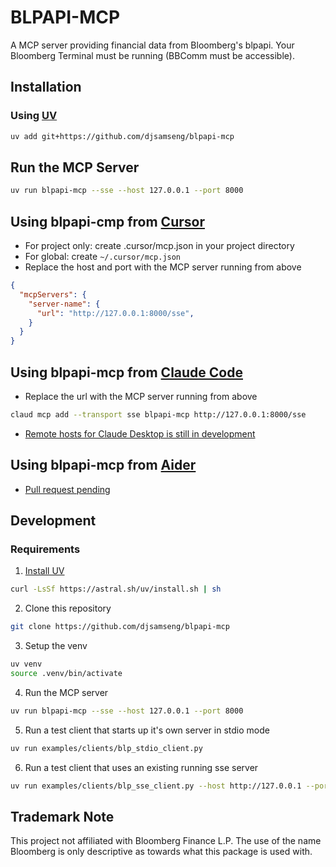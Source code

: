 # BLPAPI-MCP

A MCP server providing financial data from Bloomberg's blpapi. Your Bloomberg Terminal must be running (BBComm must be accessible).

## Installation
### Using [UV](https://docs.astral.sh/uv/getting-started/installation/)


```bash
uv add git+https://github.com/djsamseng/blpapi-mcp
```

## Run the MCP Server
```bash
uv run blpapi-mcp --sse --host 127.0.0.1 --port 8000
```

## Using blpapi-cmp from [Cursor](https://docs.cursor.com/context/model-context-protocol)
- For project only: create .cursor/mcp.json in your project directory
- For global: create `~/.cursor/mcp.json`
- Replace the host and port with the MCP server running from above
```json
{
  "mcpServers": {
    "server-name": {
      "url": "http://127.0.0.1:8000/sse",
    }
  }
}
```

## Using blpapi-mcp from [Claude Code](https://docs.anthropic.com/en/docs/agents-and-tools/claude-code/tutorials#set-up-model-context-protocol-mcp)
- Replace the url with the MCP server running from above
```bash
claud mcp add --transport sse blpapi-mcp http://127.0.0.1:8000/sse
```
- [Remote hosts for Claude Desktop is still in development](https://modelcontextprotocol.io/quickstart/user#1-download-claude-for-desktop)

## Using blpapi-mcp from [Aider](https://aider.chat/)
- [Pull request pending](https://github.com/Aider-AI/aider/pull/3672)

## Development
### Requirements
1. [Install UV](https://docs.astral.sh/uv/getting-started/installation/)
```bash
curl -LsSf https://astral.sh/uv/install.sh | sh
```
2. Clone this repository
```bash
git clone https://github.com/djsamseng/blpapi-mcp
```
3. Setup the venv
```bash
uv venv
source .venv/bin/activate
```
4. Run the MCP server
```bash
uv run blpapi-mcp --sse --host 127.0.0.1 --port 8000
```
5. Run a test client that starts up it's own server in stdio mode
```bash
uv run examples/clients/blp_stdio_client.py
```
6. Run a test client that uses an existing running sse server
```bash
uv run examples/clients/blp_sse_client.py --host http://127.0.0.1 --port 8000
```

## Trademark Note
This project not affiliated with Bloomberg Finance L.P. The use of the name Bloomberg is only descriptive as towards what this package is used with.
